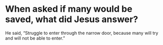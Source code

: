 # When asked if many would be saved, what did Jesus answer?

He said, “Struggle to enter through the narrow door, because many will try and will not be able to enter.”
